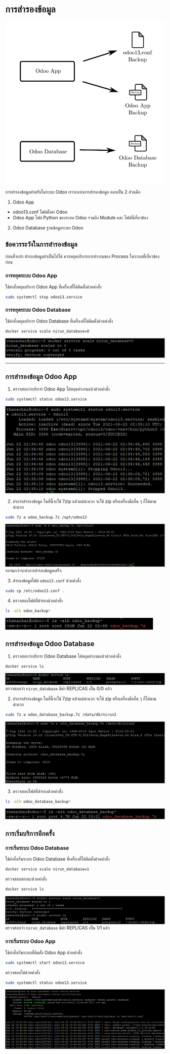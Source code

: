 # การสำรองข้อมูล
<img src="image\backup.svg">  

การสำรองข้อมูลสำหรับในระบบ Odoo เราจะแบ่งการสำรองข้อมูล ออกเป็น 2 ส่วนคือ  
1. Odoo App
  - odoo13.conf ไฟล์ตั้งค่า Odoo
  - Odoo App ไฟล์ Python ของระบบ Odoo รวมถึง Module และ ไฟล์ที่เกี่ยวข้อง
2. Odoo Database ฐานข้อมูลระบบ Odoo

## ข้อควรระวังในการสำรองข้อมูล
ก่อนที่จะทำ สำรองข้อมูลถ้าเป็นไปได้ ควรหยุดบริการการทำงานของ Process ในระบบที่เกี่ยวข้องก่อน

### การหยุดระบบ Odoo App
ใช้คำสั่งหยุดบริการ Odoo App ที่เครื่องที่ได้ติดตั้งด้วยคำสั่ง
```sh
sudo systemctl stop odoo13.service
```

### การหยุดระบบ Odoo Database
ใช้คำสั่งหยุดบริการ Odoo Database ที่เครื่องที่ได้ติดตั้งด้วยคำสั่ง
```sh
docker service scale nirun_database=0
```
![รูปภาพ Intro](image/stop_database.png)  

---
## การสำรองข้อมูล Odoo App
1. ตรวจสอบว่าบริการ Odoo App ได้หยุดทำงานแล้วด้วยคำสั่ง
```sh
sudo systemctl status odoo13.service
```
![รูปภาพ Intro](image/o_1.png)  

2. ทำการสำรองข้อมูล
ในที่นี้จะใช้ 7zip แล้วแต่สะดวก จะใช้ zip หรือเครื่องมืออื่น ๆ ก็ได้ตามสะดวก
```sh
sudo 7z a odoo_backup.7z /opt/odoo13
```
![รูปภาพ Intro](image/o_2.png)  
รอจนกว่าจะทำการสำรองข้อมูลเสร็จ

3. สำรองข้อมูลไฟล์ `odoo13.conf` ด้วยคำสั่ง
```sh
sudo cp /etc/odoo13.conf .
```

4. ตรวจสอบไฟล์ที่สำรองด้วยคำสั่ง
```sh
ls -alh odoo_backup*
```
![รูปภาพ Intro](image/o_3.png)  

## การสำรองข้อมูล Odoo Database
1. ตรวจสอบว่าบริการ Odoo Database ได้หยุดทำงานแล้วด้วยคำสั่ง
```sh
docker service ls
```
![รูปภาพ Intro](image/d_1.png)  
ตรวจสอบว่า `nirun_database` มีค่า REPLICAS เป็น 0/0 แล้ว

2. ทำการสำรองข้อมูล
ในที่นี้จะใช้ 7zip แล้วแต่สะดวก จะใช้ zip หรือเครื่องมืออื่น ๆ ก็ได้ตามสะดวก
```sh
sudo 7z a odoo_database_backup.7z /data/db/nirun2
```
![รูปภาพ Intro](image/d_2.png)  

3. ตรวจสอบไฟล์ที่สำรองด้วยคำสั่ง
```sh
ls -alh odoo_database_backup*
```
![รูปภาพ Intro](image/d_3.png)

## การเริ่มบริการอีกครั้ง
### การเริ่มระบบ Odoo Database
ใช้คำสั่งเริ่มระบบ Odoo Database ที่เครื่องที่ได้ติดตั้งด้วยคำสั่ง
```sh
docker service scale nirun_database=1
```
ตรวจสอบสถานะด้วยคำสั่ง
```sh
docker service ls
```
![รูปภาพ Intro](image/db_start.png)  
ตรวจสอบว่า `nirun_database` มีค่า REPLICAS เป็น 1/1 แล้ว

### การเริ่มระบบ Odoo App
ใช้คำสั่งเริ่มระบบที่ติดตั้ง Odoo App ด้วยคำสั่ง
```sh
sudo systemctl start odoo13.service
```
ตรวจสอบได้ด้วยคำสั่ง
```sh
sudo systemctl status odoo13.service
```
![รูปภาพ Intro](image/odoo_start.png)  
